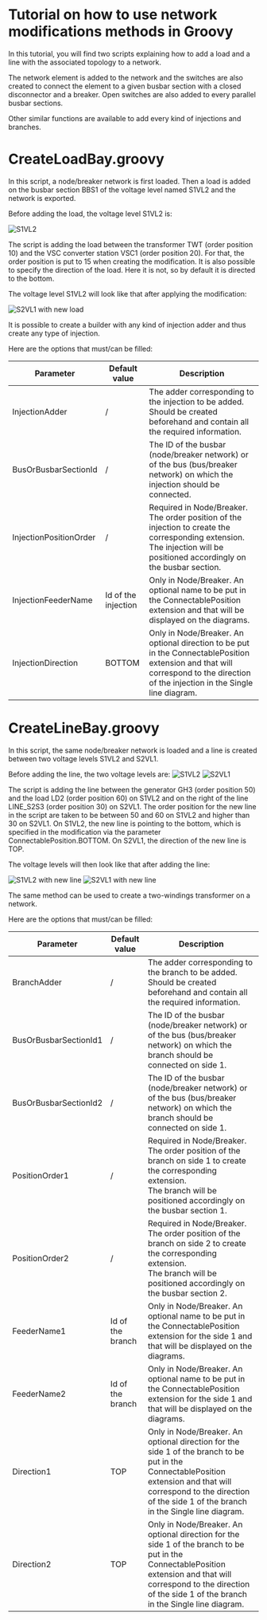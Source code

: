 # Tutorial on how to use network modifications methods in Groovy

In this tutorial, you will find two scripts explaining how to add a load and a line with the associated topology to a network.

The network element is added to the network and the switches are also created to connect the element 
to a given busbar section with a closed disconnector and a breaker. Open switches are also added to every parallel busbar sections.

Other similar functions are available to add every kind of injections and branches.

# CreateLoadBay.groovy

In this script, a node/breaker network is first loaded. Then a load is added on the busbar section BBS1 of the voltage level named S1VL2 and the network is exported.

Before adding the load, the voltage level S1VL2 is:

![S1VL2](.github/nb_network_s1vl2.png "S1VL2")

The script is adding the load between the transformer TWT (order position 10) and the VSC converter station VSC1 (order position 20). For that, the order position is put to 15 when creating the modification.
It is also possible to specify the direction of the load. Here it is not, so by default it is directed to the bottom.

The voltage level S1VL2 will look like that after applying the modification:

![S2VL1 with new load](.github/nb_network_with_load.png "S2VL1 with new load")

It is possible to create a builder with any kind of injection adder and thus create any type of injection.

Here are the options that must/can be filled:

| Parameter              | Default value       | Description                                                                                                                                                                       |
|------------------------|---------------------|-----------------------------------------------------------------------------------------------------------------------------------------------------------------------------------|
| InjectionAdder         | /                   | The adder corresponding to the injection to be added. <br/>Should be created beforehand and contain all the required information.                                                 |
| BusOrBusbarSectionId   | /                   | The ID of the busbar (node/breaker network) or of the bus (bus/breaker network) on which the injection should be connected.                                                       |
| InjectionPositionOrder | /                   | Required in Node/Breaker. The order position of the injection to create the corresponding extension. <br/> The injection will be positioned accordingly on the busbar section.    |
| InjectionFeederName    | Id of the injection | Only in Node/Breaker. An optional name to be put in the ConnectablePosition extension and that will be displayed on the diagrams.                                                 |
| InjectionDirection     | BOTTOM              | Only in Node/Breaker. An optional direction to be put in the ConnectablePosition extension and that will correspond to the direction of the injection in the Single line diagram. |


# CreateLineBay.groovy

In this script, the same node/breaker network is loaded and a line is created between two voltage levels S1VL2 and S2VL1.

Before adding the line, the two voltage levels are:
![S1VL2](.github/nb_network_s1vl2.png "S1VL2")
![S2VL1](.github/nb_network_s2vl1.png "S2VL1")

The script is adding the line between the generator GH3 (order position 50) and the load LD2 (order position 60) on S1VL2 and on the right of the line LINE_S2S3 (order position 30) on S2VL1.
The order position for the new line in the script are taken to be between 50 and 60 on S1VL2 and higher than 30 on S2VL1.
On S1VL2, the new line is pointing to the bottom, which is specified in the modification via the parameter ConnectablePosition.BOTTOM.
On S2VL1, the direction of the new line is TOP.

The voltage levels will then look like that after adding the line:

![S1VL2 with new line](.github/nb_network_with_new_line_S1VL2.png "S1VL2 with new line")
![S2VL1 with new line](.github/nb_network_with_new_line_s2vl1.png "S2VL1 with new line")

The same method can be used to create a two-windings transformer on a network.

Here are the options that must/can be filled:

| Parameter             | Default value    | Description                                                                                                                                                                                                               |
|-----------------------|------------------|---------------------------------------------------------------------------------------------------------------------------------------------------------------------------------------------------------------------------|
| BranchAdder           | /                | The adder corresponding to the branch to be added. <br/>Should be created beforehand and contain all the required information.                                                                                            |
| BusOrBusbarSectionId1 | /                | The ID of the busbar (node/breaker network) or of the bus (bus/breaker network) on which the branch should be connected on side 1.                                                                                        |
| BusOrBusbarSectionId2 | /                | The ID of the busbar (node/breaker network) or of the bus (bus/breaker network) on which the branch should be connected on side 1.                                                                                        |
| PositionOrder1        | /                | Required in Node/Breaker. The order position of the branch on side 1 to create the corresponding extension. <br/> The branch will be positioned accordingly on the busbar section 1.                                      |
| PositionOrder2        | /                | Required in Node/Breaker. The order position of the branch on side 2 to create the corresponding extension. <br/> The branch will be positioned accordingly on the busbar section 2.                                      |
| FeederName1           | Id of the branch | Only in Node/Breaker. An optional name to be put in the ConnectablePosition extension for the side 1 and that will be displayed on the diagrams.                                                                          |
| FeederName2           | Id of the branch | Only in Node/Breaker. An optional name to be put in the ConnectablePosition extension for the side 1 and that will be displayed on the diagrams.                                                                          |
| Direction1            | TOP              | Only in Node/Breaker. An optional direction for the side 1 of the branch to be put in the ConnectablePosition extension and that will correspond to the direction of the side 1 of the branch in the Single line diagram. |
| Direction2            | TOP              | Only in Node/Breaker. An optional direction for the side 1 of the branch to be put in the ConnectablePosition extension and that will correspond to the direction of the side 1 of the branch in the Single line diagram. |

